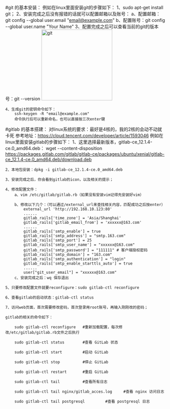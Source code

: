 
#git 的基本安装：
例如在linux里面安装git的步骤如下：
	1、sudo apt-get install git；
	2、安装完成之后没有报错的话就可以配置邮箱以及账号： 
		 a、配置邮箱：git config --global user.email "email@example.com"
		 b、配置账号：git config --global user.name "Your Name"
	3、配置完成之后可以查看当前的git的版本号：git --version
		<img width="223" alt="git" src="https://user-images.githubusercontent.com/31836769/147870720-f25a4757-dbfb-4b57-a429-67c78252cef6.png">

	4、生成git的密钥命令如下：
		ssh-keygen -R "email@example.com"
		命令执行后可以重新命名，也可以直接按三次enter键

#gitlab 的基本搭建：
对linux系统的要求：最好是4核的，我的2核的会动不动就卡死
参考地址：https://cloud.tencent.com/developer/article/1593046
例如在linux里面安装gitlab的步骤如下：
	1、这里选择最新版本，gitlab-ce_12.1.4-ce.0_amd64.deb：
	wget --content-disposition https://packages.gitlab.com/gitlab/gitlab-ce/packages/ubuntu/xenial/gitlab-ce_12.1.4-ce.0_amd64.deb/download.deb

	2、本地包安装：dpkg -i gitlab-ce_12.1.4-ce.0_amd64.deb

	3、安装完成之后，你会看到gitlab的icon，以及相关的提示；

	4、修改配置文件：
		a、vim /etc/gitlab/gitlab.rb（如果没有安装vim记得先安装好vim）

		b、修改以下几个：（可以通过/external_url来查找相关内容，匹配成功之后按enter）
			external_url 'http://192.168.10.123:80'
			......
			gitlab_rails['time_zone'] = 'Asia/Shanghai'
			gitlab_rails['gitlab_email_from'] = 'xxxxxx@163.com'
			......
			gitlab_rails['smtp_enable'] = true
			gitlab_rails['smtp_address'] = "smtp.163.com"
			gitlab_rails['smtp_port'] = 25
			gitlab_rails['smtp_user_name'] = "xxxxxx@163.com"
			gitlab_rails['smtp_password'] = "111111" # 客户端授权密码
			gitlab_rails['smtp_domain'] = "163.com"
			gitlab_rails['smtp_authentication'] = "login"
			gitlab_rails['smtp_enable_starttls_auto'] = true
			......
			user["git_user_email"] = "xxxxxx@163.com"
		c、安装完成之后：wq 保存退出

	5、只要修改配置文件就要reconfigure：sudo gitlab-ctl reconfigure

	6、查看gitlab的启动状态：gitlab-ctl status

	7、访问web页面，首次需要修改密码，首次登录用root账号，再输入刚刚改的密码；

	gitlab的相关的命令如下：

		sudo gitlab-ctl reconfigure   #重新加载配置，每次修改/etc/gitlab/gitlab.rb文件之后执行

		sudo gitlab-ctl status        #查看 GitLab 状态

		sudo gitlab-ctl start 		  #启动 GitLab

		sudo gitlab-ctl stop 	 	  #停止 GitLab

	 	sudo gitlab-ctl restart 	  #重启 GitLab

		sudo gitlab-ctl tail 		  #查看所有日志

		sudo gitlab-ctl tail nginx/gitlab_acces.log 	#查看 nginx 访问日志

		sudo gitlab-ctl tail postgresql			#查看 postgresql 日志
